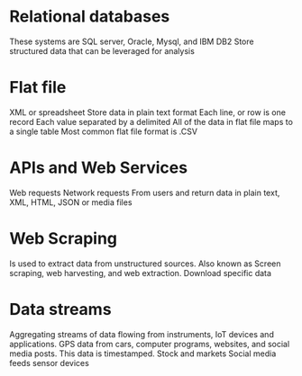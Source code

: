 # Relational databases
These systems are SQL server, Oracle, Mysql, and IBM DB2
Store structured data that can be leveraged for analysis

# Flat file 
XML or spreadsheet
Store data in plain text format
Each line, or row is one record
Each value separated by a delimited
All of the data in flat file maps to a single table 
Most common flat file format is .CSV

# APIs and Web Services
Web requests
Network requests
From users and return data in plain text, XML, HTML, JSON or media files

# Web Scraping

Is used to extract data from unstructured sources.
Also known as Screen scraping, web harvesting, and web extraction.
Download specific data

# Data streams
Aggregating streams of data flowing from instruments, IoT devices and applications. GPS data from cars, computer programs, websites, and social media posts.
This data is timestamped.
Stock and markets
Social media feeds
sensor devices
